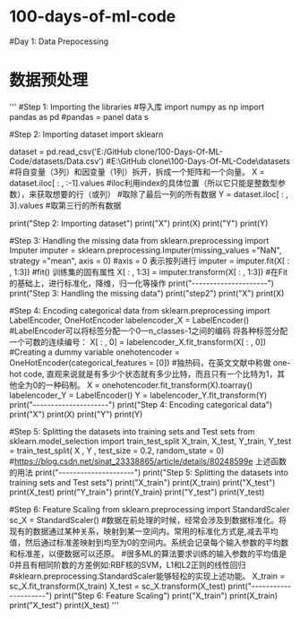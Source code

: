 # 100-days-of-ml-code
#Day 1: Data Prepocessing
# 数据预处理
'''
#Step 1: Importing the libraries
#导入库
import numpy as np
import pandas as pd #pandas = panel data s

#Step 2: Importing dataset
import sklearn

dataset = pd.read_csv('E:/GitHub clone/100-Days-Of-ML-Code/datasets/Data.csv')
#E:\GitHub clone\100-Days-Of-ML-Code\datasets
#将自变量（3列）和因变量（1列）拆开，拆成一个矩阵和一个向量。
X = dataset.iloc[ : , :-1].values
#iloc利用index的具体位置（所以它只能是整数型参数），来获取想要的行（或列）
#取除了最后一列的所有数据
Y = dataset.iloc[ : , 3].values
#取第三行的所有数据

print("Step 2: Importing dataset")
print("X")
print(X)
print("Y")
print(Y)

#Step 3: Handling the missing data
from sklearn.preprocessing import Imputer
imputer = sklearn.preprocessing.Imputer(missing_values ="NaN", strategy ="mean", axis = 0)
#axis = 0 表示按列进行
imputer = imputer.fit(X[ : , 1:3])
#fit() 训练集的固有属性
X[ : , 1:3] = imputer.transform(X[ : , 1:3])
#在Fit的基础上，进行标准化，降维，归一化等操作
print("---------------------")
print("Step 3: Handling the missing data")
print("step2")
print("X")
print(X)

#Step 4: Encoding categorical data
from sklearn.preprocessing import LabelEncoder, OneHotEncoder
labelencoder_X = LabelEncoder()
#LabelEncoder可以将标签分配一个0—n_classes-1之间的编码 将各种标签分配一个可数的连续编号：
X[ : , 0] = labelencoder_X.fit_transform(X[ : , 0])
#Creating a dummy variable
onehotencoder = OneHotEncoder(categorical_features = [0])
#独热码，在英文文献中称做 one-hot code, 直观来说就是有多少个状态就有多少比特，而且只有一个比特为1，其他全为0的一种码制。
X = onehotencoder.fit_transform(X).toarray()
labelencoder_Y = LabelEncoder()
Y =  labelencoder_Y.fit_transform(Y)
print("---------------------")
print("Step 4: Encoding categorical data")
print("X")
print(X)
print("Y")
print(Y)

#Step 5: Splitting the datasets into training sets and Test sets
from sklearn.model_selection import train_test_split
X_train, X_test, Y_train, Y_test = train_test_split( X , Y , test_size = 0.2, random_state = 0)
#https://blog.csdn.net/sinat_23338865/article/details/80248599e 上述函数的用法
print("---------------------")
print("Step 5: Splitting the datasets into training sets and Test sets")
print("X_train")
print(X_train)
print("X_test")
print(X_test)
print("Y_train")
print(Y_train)
print("Y_test")
print(Y_test)

#Step 6: Feature Scaling
from sklearn.preprocessing import StandardScaler
sc_X = StandardScaler()
#数据在前处理的时候，经常会涉及到数据标准化。将现有的数据通过某种关系，映射到某一空间内。常用的标准化方式是,减去平均值，然后通过标准差映射到均至为0的空间内。系统会记录每个输入参数的平均数和标准差，以便数据可以还原。
#很多ML的算法要求训练的输入参数的平均值是0并且有相同阶数的方差例如:RBF核的SVM，L1和L2正则的线性回归
#sklearn.preprocessing.StandardScaler能够轻松的实现上述功能。
X_train = sc_X.fit_transform(X_train)
X_test = sc_X.transform(X_test)
print("---------------------")
print("Step 6: Feature Scaling")
print("X_train")
print(X_train)
print("X_test")
print(X_test)
'''
